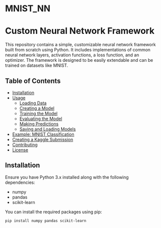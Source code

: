 # MNIST_NN

# Custom Neural Network Framework

This repository contains a simple, customizable neural network framework built from scratch using Python. It includes implementations of common neural network layers, activation functions, a loss function, and an optimizer. The framework is designed to be easily extendable and can be trained on datasets like MNIST.

## Table of Contents

- [Installation](#installation)
- [Usage](#usage)
  - [Loading Data](#loading-data)
  - [Creating a Model](#creating-a-model)
  - [Training the Model](#training-the-model)
  - [Evaluating the Model](#evaluating-the-model)
  - [Making Predictions](#making-predictions)
  - [Saving and Loading Models](#saving-and-loading-models)
- [Example: MNIST Classification](#example-mnist-classification)
- [Creating a Kaggle Submission](#creating-a-kaggle-submission)
- [Contributing](#contributing)
- [License](#license)

## Installation

Ensure you have Python 3.x installed along with the following dependencies:

- numpy
- pandas
- scikit-learn

You can install the required packages using pip:

```bash
pip install numpy pandas scikit-learn
